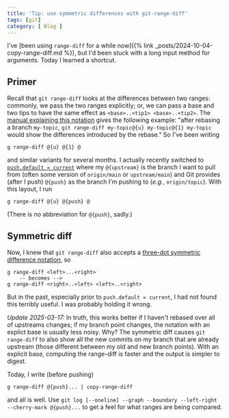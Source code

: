 ```yaml
---
title: 'Tip: use symmetric differences with git-range-diff'
tags: [git]
category: [ Blog ]
---
```


I've [been using `range-diff` for a while now]({% link
_posts/2024-10-04-copy-range-diff.md %}), but I'd been stuck with a long input
method for arguments. Today I learned a shortcut.

## Primer

Recall that `git range-diff` looks at the differences between two ranges:
commonly, we pass the two ranges explicitly; or, we can pass a base and two tips
to have the same effect as `<base>..<tip1> <base>..<tip2>`. The [manual
explaining this notation][range-diff-3-refs] gives the following example: "after
rebasing a branch `my-topic`, `git range-diff my-topic@{u} my-topic@{1}
my-topic` would show the differences introduced by the rebase." So I've been
writing

```
g range-diff @{u} @{1} @
```

and similar variants for several months. I actually recently switched to
[`push.default = current`][push-default] where my `@{upstream}` is the branch I
want to pull from (often some version of `origin/main` or `upstream/main`) and
Git provides (after I push) `@{push}` as the branch I'm pushing to (_e.g._,
`origin/topic`). With this layout, I run

```
g range-diff @{u} @{push} @
```

(There is no abbreviation for `@{push}`, sadly.)

## Symmetric diff

Now, I knew that `git range-diff` also accepts a [three-dot symmetric difference
notation][range-diff-sym-diff], so
```
g range-diff <left>...<right>
    -- becomes -->
g range-diff <right>..<left> <left>..<right>
```
But in the past, especially prior to `push.default = current`, I had not found
this terribly useful. I was probably holding it wrong.

*Update 2025-03-17:* In truth, this works better if I haven't rebased over all
of upstreams changes; if my branch point changes, the notation with an explict
base is usually less noisy. Why? The symmetric diff causes `git range-diff` to
also show all the new commits on my branch that are already upstream (those
different between my old and new branch points). With an explicit base,
computing the range-diff is faster and the output is simpler to digest.

Today, I write (before pushing)

```
g range-diff @{push}... | copy-range-diff
```

and all is well. Use `git log [--oneline] --graph --boundary --left-right --cherry-mark
@{push}...` to get a feel for what ranges are being compared.

[range-diff-3-refs]: https://git-scm.com/docs/git-range-diff#Documentation/git-range-diff.txt-ltbasegtltrev1gtltrev2gt
[push-default]: https://git-scm.com/docs/git-config#Documentation/git-config.txt-pushdefault
[range-diff-sym-diff]: https://git-scm.com/docs/git-range-diff#Documentation/git-range-diff.txt-ltrev1gt82308203ltrev2gt
